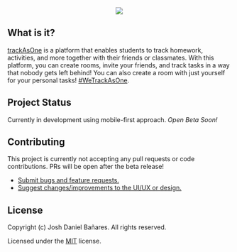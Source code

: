 <div align=center>
  <img src='https://user-images.githubusercontent.com/69457996/134120876-10ead589-0540-401b-9845-b2101d028130.png' />
</div>

## What is it?

[trackAsOne](https://github.com/joshxfi/trackAsOne) is a platform that enables students to track homework, activities, and more together with their friends or classmates. With this platform, you can create rooms, invite your friends, and track tasks in a way that nobody gets left behind! You can also create a room with just yourself for your personal tasks! [#WeTrackAsOne](https://github.com/joshxfi/trackAsOne).

## Project Status

Currently in development using mobile-first approach.
_Open Beta Soon!_

## Contributing

This project is currently not accepting any pull requests or code contributions. PRs will be open after the beta release!

- [Submit bugs and feature requests.](https://github.com/joshxfi/trackAsOne/issues)
- [Suggest changes/improvements to the UI/UX or design.](https://github.com/joshxfi/trackAsOne/issues)

## License

Copyright (c) Josh Daniel Bañares. All rights reserved.

Licensed under the [MIT](https://github.com/joshxfi/trackAsOne/blob/main/LICENSE) license.
